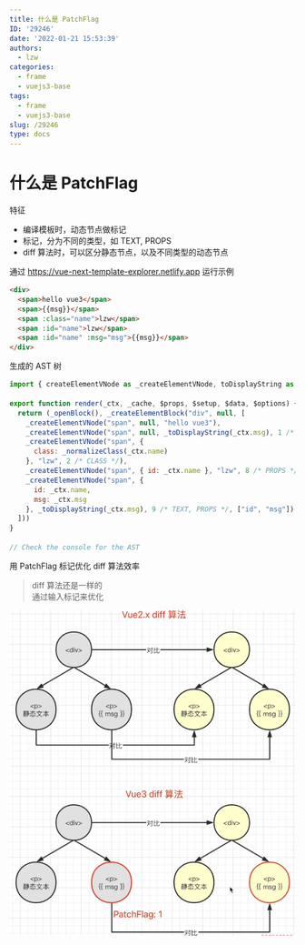 ```yaml
---
title: 什么是 PatchFlag
ID: '29246'
date: '2022-01-21 15:53:39'
authors:
  - lzw
categories:
  - frame
  - vuejs3-base
tags:
  - frame
  - vuejs3-base
slug: /29246
type: docs
---
```


# 什么是 PatchFlag

特征

- 编译模板时，动态节点做标记
- 标记，分为不同的类型，如 TEXT, PROPS
- diff 算法时，可以区分静态节点，以及不同类型的动态节点

通过 https://vue-next-template-explorer.netlify.app 运行示例

``` html
<div>
  <span>hello vue3</span>
  <span>{{msg}}</span>
  <span :class="name">lzw</span>
  <span :id="name">lzw</span>
  <span :id="name" :msg="msg">{{msg}}</span>
</div>
```

生成的 AST 树

``` js
import { createElementVNode as _createElementVNode, toDisplayString as _toDisplayString, normalizeClass as _normalizeClass, openBlock as _openBlock, createElementBlock as _createElementBlock } from "vue"

export function render(_ctx, _cache, $props, $setup, $data, $options) {
  return (_openBlock(), _createElementBlock("div", null, [
    _createElementVNode("span", null, "hello vue3"),
    _createElementVNode("span", null, _toDisplayString(_ctx.msg), 1 /* TEXT */),
    _createElementVNode("span", {
      class: _normalizeClass(_ctx.name)
    }, "lzw", 2 /* CLASS */),
    _createElementVNode("span", { id: _ctx.name }, "lzw", 8 /* PROPS */, ["id"]),
    _createElementVNode("span", {
      id: _ctx.name,
      msg: _ctx.msg
    }, _toDisplayString(_ctx.msg), 9 /* TEXT, PROPS */, ["id", "msg"])
  ]))
}

// Check the console for the AST
```

用 PatchFlag 标记优化 diff 算法效率
> diff 算法还是一样的  
> 通过输入标记来优化  

![diff](./images/diff-20220121162522.png)
